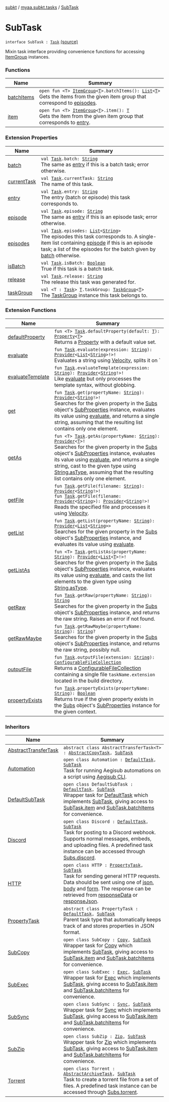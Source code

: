 [subkt](../../index.md) / [myaa.subkt.tasks](../index.md) / [SubTask](./index.md)

# SubTask

`interface SubTask : `[`Task`](https://docs.gradle.org/current/javadoc/org/gradle/api/Task.html) [(source)](https://github.com/Myaamori/SubKt/blob/0.1.19/src/main/kotlin/myaa/subkt/tasks/tasks.kt#L596)

Mixin task interface providing convenience functions for accessing [ItemGroup](../-item-group/index.md) instances.

### Functions

| Name | Summary |
|---|---|
| [batchItems](batch-items.md) | `open fun <T> `[`ItemGroup`](../-item-group/index.md)`<`[`T`](batch-items.md#T)`>.batchItems(): `[`List`](https://kotlinlang.org/api/latest/jvm/stdlib/kotlin.collections/-list/index.html)`<`[`T`](batch-items.md#T)`>`<br>Gets the items from the given item group that correspond to [episodes](../org.gradle.api.-task/episodes.md). |
| [item](item.md) | `open fun <T> `[`ItemGroup`](../-item-group/index.md)`<`[`T`](item.md#T)`>.item(): `[`T`](item.md#T)<br>Gets the item from the given item group that corresponds to [entry](../org.gradle.api.-task/entry.md). |

### Extension Properties

| Name | Summary |
|---|---|
| [batch](../org.gradle.api.-task/batch.md) | `val `[`Task`](https://docs.gradle.org/current/javadoc/org/gradle/api/Task.html)`.batch: `[`String`](https://kotlinlang.org/api/latest/jvm/stdlib/kotlin/-string/index.html)<br>The same as [entry](../org.gradle.api.-task/entry.md) if this is a batch task; error otherwise. |
| [currentTask](../org.gradle.api.-task/current-task.md) | `val `[`Task`](https://docs.gradle.org/current/javadoc/org/gradle/api/Task.html)`.currentTask: `[`String`](https://kotlinlang.org/api/latest/jvm/stdlib/kotlin/-string/index.html)<br>The name of this task. |
| [entry](../org.gradle.api.-task/entry.md) | `val `[`Task`](https://docs.gradle.org/current/javadoc/org/gradle/api/Task.html)`.entry: `[`String`](https://kotlinlang.org/api/latest/jvm/stdlib/kotlin/-string/index.html)<br>The entry (batch or episode) this task corresponds to. |
| [episode](../org.gradle.api.-task/episode.md) | `val `[`Task`](https://docs.gradle.org/current/javadoc/org/gradle/api/Task.html)`.episode: `[`String`](https://kotlinlang.org/api/latest/jvm/stdlib/kotlin/-string/index.html)<br>The same as [entry](../org.gradle.api.-task/entry.md) if this is an episode task; error otherwise. |
| [episodes](../org.gradle.api.-task/episodes.md) | `val `[`Task`](https://docs.gradle.org/current/javadoc/org/gradle/api/Task.html)`.episodes: `[`List`](https://kotlinlang.org/api/latest/jvm/stdlib/kotlin.collections/-list/index.html)`<`[`String`](https://kotlinlang.org/api/latest/jvm/stdlib/kotlin/-string/index.html)`>`<br>The episodes this task corresponds to. A single-item list containing [episode](../org.gradle.api.-task/episode.md) if this is an episode task; a list of the episodes for the batch given by [batch](../org.gradle.api.-task/batch.md) otherwise. |
| [isBatch](../org.gradle.api.-task/is-batch.md) | `val `[`Task`](https://docs.gradle.org/current/javadoc/org/gradle/api/Task.html)`.isBatch: `[`Boolean`](https://kotlinlang.org/api/latest/jvm/stdlib/kotlin/-boolean/index.html)<br>True if this task is a batch task. |
| [release](../org.gradle.api.-task/release.md) | `val `[`Task`](https://docs.gradle.org/current/javadoc/org/gradle/api/Task.html)`.release: `[`String`](https://kotlinlang.org/api/latest/jvm/stdlib/kotlin/-string/index.html)<br>The release this task was generated for. |
| [taskGroup](../task-group.md) | `val <T : `[`Task`](https://docs.gradle.org/current/javadoc/org/gradle/api/Task.html)`> `[`T`](../task-group.md#T)`.taskGroup: `[`TaskGroup`](../-task-group/index.md)`<`[`T`](../task-group.md#T)`>`<br>The [TaskGroup](../-task-group/index.md) instance this task belongs to. |

### Extension Functions

| Name | Summary |
|---|---|
| [defaultProperty](../org.gradle.api.-task/default-property.md) | `fun <T> `[`Task`](https://docs.gradle.org/current/javadoc/org/gradle/api/Task.html)`.defaultProperty(default: `[`T`](../org.gradle.api.-task/default-property.md#T)`): `[`Property`](https://docs.gradle.org/current/javadoc/org/gradle/api/provider/Property.html)`<`[`T`](../org.gradle.api.-task/default-property.md#T)`>`<br>Returns a [Property](https://docs.gradle.org/current/javadoc/org/gradle/api/provider/Property.html) with a default value set. |
| [evaluate](../org.gradle.api.-task/evaluate.md) | `fun `[`Task`](https://docs.gradle.org/current/javadoc/org/gradle/api/Task.html)`.evaluate(expression: `[`String`](https://kotlinlang.org/api/latest/jvm/stdlib/kotlin/-string/index.html)`): `[`Provider`](https://docs.gradle.org/current/javadoc/org/gradle/api/provider/Provider.html)`<`[`List`](https://kotlinlang.org/api/latest/jvm/stdlib/kotlin.collections/-list/index.html)`<`[`String`](https://kotlinlang.org/api/latest/jvm/stdlib/kotlin/-string/index.html)`>!>!`<br>Evaluates a string using [Velocity](https://velocity.apache.org/engine/2.2/user-guide.html), splits it on `|`, and processes it with [glob](../org.gradle.api.-project/glob.md). |
| [evaluateTemplate](../org.gradle.api.-task/evaluate-template.md) | `fun `[`Task`](https://docs.gradle.org/current/javadoc/org/gradle/api/Task.html)`.evaluateTemplate(expression: `[`String`](https://kotlinlang.org/api/latest/jvm/stdlib/kotlin/-string/index.html)`): `[`Provider`](https://docs.gradle.org/current/javadoc/org/gradle/api/provider/Provider.html)`<`[`String`](https://kotlinlang.org/api/latest/jvm/stdlib/kotlin/-string/index.html)`!>!`<br>Like [evaluate](../org.gradle.api.-task/evaluate.md) but only processes the template syntax, without globbing. |
| [get](../org.gradle.api.-task/get.md) | `fun `[`Task`](https://docs.gradle.org/current/javadoc/org/gradle/api/Task.html)`.get(propertyName: `[`String`](https://kotlinlang.org/api/latest/jvm/stdlib/kotlin/-string/index.html)`): `[`Provider`](https://docs.gradle.org/current/javadoc/org/gradle/api/provider/Provider.html)`<`[`String`](https://kotlinlang.org/api/latest/jvm/stdlib/kotlin/-string/index.html)`!>!`<br>Searches for the given property in the [Subs](../-subs/index.md) object's [SubProperties](../-sub-properties/index.md) instance, evaluates its value using [evaluate](../org.gradle.api.-task/evaluate.md), and returns a single string, assuming that the resulting list contains only one element. |
| [getAs](../org.gradle.api.-task/get-as.md) | `fun <T> `[`Task`](https://docs.gradle.org/current/javadoc/org/gradle/api/Task.html)`.getAs(propertyName: `[`String`](https://kotlinlang.org/api/latest/jvm/stdlib/kotlin/-string/index.html)`): `[`Provider`](https://docs.gradle.org/current/javadoc/org/gradle/api/provider/Provider.html)`<`[`T`](../org.gradle.api.-task/get-as.md#T)`>!`<br>Searches for the given property in the [Subs](../-subs/index.md) object's [SubProperties](../-sub-properties/index.md) instance, evaluates its value using [evaluate](../org.gradle.api.-task/evaluate.md), and returns a single string, cast to the given type using [String.asType](../kotlin.-string/as-type.md), assuming that the resulting list contains only one element. |
| [getFile](../org.gradle.api.-task/get-file.md) | `fun `[`Task`](https://docs.gradle.org/current/javadoc/org/gradle/api/Task.html)`.getFile(filename: `[`String`](https://kotlinlang.org/api/latest/jvm/stdlib/kotlin/-string/index.html)`): `[`Provider`](https://docs.gradle.org/current/javadoc/org/gradle/api/provider/Provider.html)`<`[`String`](https://kotlinlang.org/api/latest/jvm/stdlib/kotlin/-string/index.html)`!>!`<br>`fun `[`Task`](https://docs.gradle.org/current/javadoc/org/gradle/api/Task.html)`.getFile(filename: `[`Provider`](https://docs.gradle.org/current/javadoc/org/gradle/api/provider/Provider.html)`<`[`String`](https://kotlinlang.org/api/latest/jvm/stdlib/kotlin/-string/index.html)`>): `[`Provider`](https://docs.gradle.org/current/javadoc/org/gradle/api/provider/Provider.html)`<`[`String`](https://kotlinlang.org/api/latest/jvm/stdlib/kotlin/-string/index.html)`!>!`<br>Reads the specified file and processes it using [Velocity](https://velocity.apache.org/engine/2.2/user-guide.html). |
| [getList](../org.gradle.api.-task/get-list.md) | `fun `[`Task`](https://docs.gradle.org/current/javadoc/org/gradle/api/Task.html)`.getList(propertyName: `[`String`](https://kotlinlang.org/api/latest/jvm/stdlib/kotlin/-string/index.html)`): `[`Provider`](https://docs.gradle.org/current/javadoc/org/gradle/api/provider/Provider.html)`<`[`List`](https://kotlinlang.org/api/latest/jvm/stdlib/kotlin.collections/-list/index.html)`<`[`String`](https://kotlinlang.org/api/latest/jvm/stdlib/kotlin/-string/index.html)`>>`<br>Searches for the given property in the [Subs](../-subs/index.md) object's [SubProperties](../-sub-properties/index.md) instance, and evaluates its value using [evaluate](../org.gradle.api.-task/evaluate.md). |
| [getListAs](../org.gradle.api.-task/get-list-as.md) | `fun <T> `[`Task`](https://docs.gradle.org/current/javadoc/org/gradle/api/Task.html)`.getListAs(propertyName: `[`String`](https://kotlinlang.org/api/latest/jvm/stdlib/kotlin/-string/index.html)`): `[`Provider`](https://docs.gradle.org/current/javadoc/org/gradle/api/provider/Provider.html)`<`[`List`](https://kotlinlang.org/api/latest/jvm/stdlib/kotlin.collections/-list/index.html)`<`[`T`](../org.gradle.api.-task/get-list-as.md#T)`>!>!`<br>Searches for the given property in the [Subs](../-subs/index.md) object's [SubProperties](../-sub-properties/index.md) instance, evaluates its value using [evaluate](../org.gradle.api.-task/evaluate.md), and casts the list elements to the given type using [String.asType](../kotlin.-string/as-type.md). |
| [getRaw](../org.gradle.api.-task/get-raw.md) | `fun `[`Task`](https://docs.gradle.org/current/javadoc/org/gradle/api/Task.html)`.getRaw(propertyName: `[`String`](https://kotlinlang.org/api/latest/jvm/stdlib/kotlin/-string/index.html)`): `[`String`](https://kotlinlang.org/api/latest/jvm/stdlib/kotlin/-string/index.html)<br>Searches for the given property in the [Subs](../-subs/index.md) object's [SubProperties](../-sub-properties/index.md) instance, and returns the raw string. Raises an error if not found. |
| [getRawMaybe](../org.gradle.api.-task/get-raw-maybe.md) | `fun `[`Task`](https://docs.gradle.org/current/javadoc/org/gradle/api/Task.html)`.getRawMaybe(propertyName: `[`String`](https://kotlinlang.org/api/latest/jvm/stdlib/kotlin/-string/index.html)`): `[`String`](https://kotlinlang.org/api/latest/jvm/stdlib/kotlin/-string/index.html)`?`<br>Searches for the given property in the [Subs](../-subs/index.md) object's [SubProperties](../-sub-properties/index.md) instance, and returns the raw string, possibly null. |
| [outputFile](../org.gradle.api.-task/output-file.md) | `fun `[`Task`](https://docs.gradle.org/current/javadoc/org/gradle/api/Task.html)`.outputFile(extension: `[`String`](https://kotlinlang.org/api/latest/jvm/stdlib/kotlin/-string/index.html)`): `[`ConfigurableFileCollection`](https://docs.gradle.org/current/javadoc/org/gradle/api/file/ConfigurableFileCollection.html)<br>Returns a [ConfigurableFileCollection](https://docs.gradle.org/current/javadoc/org/gradle/api/file/ConfigurableFileCollection.html) containing a single file `taskName.extension` located in the build directory. |
| [propertyExists](../org.gradle.api.-task/property-exists.md) | `fun `[`Task`](https://docs.gradle.org/current/javadoc/org/gradle/api/Task.html)`.propertyExists(propertyName: `[`String`](https://kotlinlang.org/api/latest/jvm/stdlib/kotlin/-string/index.html)`): `[`Boolean`](https://kotlinlang.org/api/latest/jvm/stdlib/kotlin/-boolean/index.html)<br>Returns true if the given property exists in the [Subs](../-subs/index.md) object's [SubProperties](../-sub-properties/index.md) instance for the given context. |

### Inheritors

| Name | Summary |
|---|---|
| [AbstractTransferTask](../-abstract-transfer-task/index.md) | `abstract class AbstractTransferTask<T> : `[`AbstractCopyTask`](https://docs.gradle.org/current/javadoc/org/gradle/api/tasks/AbstractCopyTask.html)`, `[`SubTask`](./index.md) |
| [Automation](../-automation/index.md) | `open class Automation : `[`DefaultTask`](https://docs.gradle.org/current/javadoc/org/gradle/api/DefaultTask.html)`, `[`SubTask`](./index.md)<br>Task for running Aegisub automations on a script using [Aegisub CLI](https://github.com/Myaamori/aegisub-cli). |
| [DefaultSubTask](../-default-sub-task/index.md) | `open class DefaultSubTask : `[`DefaultTask`](https://docs.gradle.org/current/javadoc/org/gradle/api/DefaultTask.html)`, `[`SubTask`](./index.md)<br>Wrapper task for [DefaultTask](https://docs.gradle.org/current/javadoc/org/gradle/api/DefaultTask.html) which implements [SubTask](./index.md), giving access to [SubTask.item](item.md) and [SubTask.batchItems](batch-items.md) for convenience. |
| [Discord](../-discord/index.md) | `open class Discord : `[`DefaultTask`](https://docs.gradle.org/current/javadoc/org/gradle/api/DefaultTask.html)`, `[`SubTask`](./index.md)<br>Task for posting to a Discord webhook. Supports normal messages, embeds, and uploading files. A predefined task instance can be accessed through [Subs.discord](../discord.md). |
| [HTTP](../-h-t-t-p/index.md) | `open class HTTP : `[`PropertyTask`](../-property-task/index.md)`, `[`SubTask`](./index.md)<br>Task for sending general HTTP requests. Data should be sent using one of [json](../-h-t-t-p/json.md), [body](../-h-t-t-p/body.md) and [form](../-h-t-t-p/form.md). The response can be retrieved from [responseData](../-h-t-t-p/response-data.md) or [responseJson](../-h-t-t-p/response-json.md). |
| [PropertyTask](../-property-task/index.md) | `abstract class PropertyTask : `[`DefaultTask`](https://docs.gradle.org/current/javadoc/org/gradle/api/DefaultTask.html)`, `[`SubTask`](./index.md)<br>Parent task type that automatically keeps track of and stores properties in JSON format. |
| [SubCopy](../-sub-copy/index.md) | `open class SubCopy : `[`Copy`](https://docs.gradle.org/current/javadoc/org/gradle/api/tasks/Copy.html)`, `[`SubTask`](./index.md)<br>Wrapper task for [Copy](https://docs.gradle.org/current/javadoc/org/gradle/api/tasks/Copy.html) which implements [SubTask](./index.md), giving access to [SubTask.item](item.md) and [SubTask.batchItems](batch-items.md) for convenience. |
| [SubExec](../-sub-exec/index.md) | `open class SubExec : `[`Exec`](https://docs.gradle.org/current/javadoc/org/gradle/api/tasks/Exec.html)`, `[`SubTask`](./index.md)<br>Wrapper task for [Exec](https://docs.gradle.org/current/javadoc/org/gradle/api/tasks/Exec.html) which implements [SubTask](./index.md), giving access to [SubTask.item](item.md) and [SubTask.batchItems](batch-items.md) for convenience. |
| [SubSync](../-sub-sync/index.md) | `open class SubSync : `[`Sync`](https://docs.gradle.org/current/javadoc/org/gradle/api/tasks/Sync.html)`, `[`SubTask`](./index.md)<br>Wrapper task for [Sync](https://docs.gradle.org/current/javadoc/org/gradle/api/tasks/Sync.html) which implements [SubTask](./index.md), giving access to [SubTask.item](item.md) and [SubTask.batchItems](batch-items.md) for convenience. |
| [SubZip](../-sub-zip/index.md) | `open class SubZip : `[`Zip`](https://docs.gradle.org/current/javadoc/org/gradle/api/tasks/bundling/Zip.html)`, `[`SubTask`](./index.md)<br>Wrapper task for [Zip](https://docs.gradle.org/current/javadoc/org/gradle/api/tasks/bundling/Zip.html) which implements [SubTask](./index.md), giving access to [SubTask.item](item.md) and [SubTask.batchItems](batch-items.md) for convenience. |
| [Torrent](../-torrent/index.md) | `open class Torrent : `[`AbstractArchiveTask`](https://docs.gradle.org/current/javadoc/org/gradle/api/tasks/bundling/AbstractArchiveTask.html)`, `[`SubTask`](./index.md)<br>Task to create a torrent file from a set of files. A predefined task instance can be accessed through [Subs.torrent](../torrent.md). |
